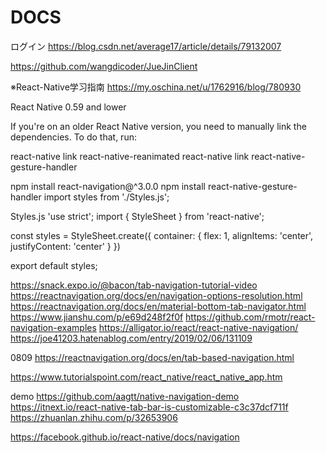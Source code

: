 # DOCS

ログイン https://blog.csdn.net/average17/article/details/79132007

https://github.com/wangdicoder/JueJinClient

※React-Native学习指南 https://my.oschina.net/u/1762916/blog/780930

React Native 0.59 and lower

If you're on an older React Native version, you need to manually link the dependencies. To do that, run:

react-native link react-native-reanimated react-native link react-native-gesture-handler

npm install react-navigation@^3.0.0 npm install react-native-gesture-handler import styles from './Styles.js';

Styles.js
'use strict'; import { StyleSheet } from 'react-native';

const styles = StyleSheet.create({ container: { flex: 1, alignItems: 'center', justifyContent: 'center' } })

export default styles;

https://snack.expo.io/@bacon/tab-navigation-tutorial-video https://reactnavigation.org/docs/en/navigation-options-resolution.html https://reactnavigation.org/docs/en/material-bottom-tab-navigator.html https://www.jianshu.com/p/e69d248f2f0f https://github.com/rmotr/react-navigation-examples https://alligator.io/react/react-native-navigation/ https://joe41203.hatenablog.com/entry/2019/02/06/131109

0809 https://reactnavigation.org/docs/en/tab-based-navigation.html

https://www.tutorialspoint.com/react_native/react_native_app.htm

demo https://github.com/aagtt/native-navigation-demo https://itnext.io/react-native-tab-bar-is-customizable-c3c37dcf711f https://zhuanlan.zhihu.com/p/32653906


https://facebook.github.io/react-native/docs/navigation
